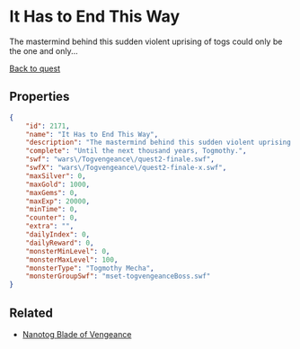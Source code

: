 # It Has to End This Way

The mastermind behind this sudden violent uprising of togs could only be the one and only...

[Back to quest](../quests.md)

## Properties

```json
{
    "id": 2171,
    "name": "It Has to End This Way",
    "description": "The mastermind behind this sudden violent uprising of togs could only be the one and only...",
    "complete": "Until the next thousand years, Togmothy.",
    "swf": "wars\/Togvengeance\/quest2-finale.swf",
    "swfX": "wars\/Togvengeance\/quest2-finale-x.swf",
    "maxSilver": 0,
    "maxGold": 1000,
    "maxGems": 0,
    "maxExp": 20000,
    "minTime": 0,
    "counter": 0,
    "extra": "",
    "dailyIndex": 0,
    "dailyReward": 0,
    "monsterMinLevel": 0,
    "monsterMaxLevel": 100,
    "monsterType": "Togmothy Mecha",
    "monsterGroupSwf": "mset-togvengeanceBoss.swf"
}
```

## Related

- [Nanotog Blade of Vengeance](../items/22064-nanotog-blade-of-vengeance.md)

